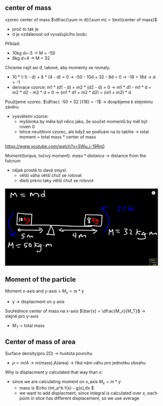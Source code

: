 ## center of mass

vzorec center of mass $\dfrac{\sum m d}{\sum m} = \text{center of mass}$
* proč to tak je
* d je vzdálenost od vyvažujícího bodu

Příklad:
* 10kg d=-5 -> M = -50
* 8kg d=4 -> M = 32

Chceme najít asi d, takové, aby momenty se rovnaly.
* 10 * (-5 - d) + 8 * (4 - d) = 0 -> -50 - 10d + 32 - 8d = 0 -> -18 = 18d -> d = -1
* derivace vzorce: m1 * (d1 - d) + m2 * (d2 - d) = 0 -> m1 * d1 - m1 * d + m2 * d2 - m2 * d = 0 -> (m1 * d1 + m2 * d2) = (m1 + m2) * d

Použijeme vzorec:
$\dfrac{ -50 + 32 }{18} = -1$ -> dospějeme k stejnému závěru
* vysvětelní vzorce:
    * myšlenka by měla být něco jako, že součet momentů by měl být roven 0
    * lehce neuititivní vzorec, ale když se podívám na to takhle -> total moment = total mass * center of mass


https://www.youtube.com/watch?v=SWu_i-19Rn0

Moment(torque, točivý moment): $mass * distance$ -> distance from the fulcrum
* nějak prostě to davá smysl:
    * větší váha větší chuť se rotovat
    * dleší prkno taky větší chuť se rotovot

![alt text](image-1.png)

## Moment of the particle

Moment x-axis and y-axis = $M_x = m * y$
* y -> displacment on y axis

Souřednice center of mass na x-axis  $\bar{x} = \dfrac{M_x}{M_T}$ -> stejně pro y-axis
* $M_T = \text{total mass}$

## Center of mass of area

Surface density(pro 2D) -> hustota povrchu
* $\rho = m/A$ -> m(mass),A(area) -> říká nám váhu pro jednotku obsahu

Why is displacment y calculated that way than x:
* since we are calculating moment on x_axis $M_x = m * y$
    * mass is $\rho \int_a^b f(x) - g(x)\,dx $
    * we want to add displacment, since integral is calculated over $x$, each point in slice has different displacement, so we use average

